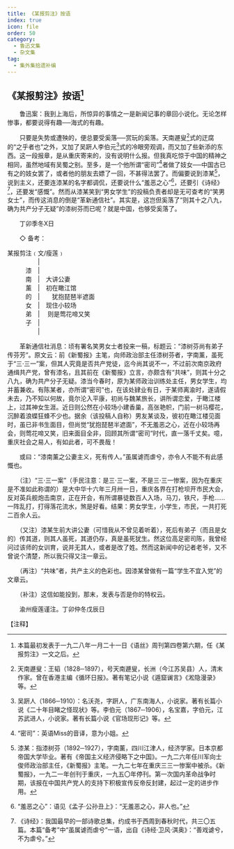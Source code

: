 ```yaml
---
title: 《某报剪注》按语
index: true
icon: file
order: 50
category:
  - 鲁迅文集
  - 杂文集
tag:  
  - 集外集拾遗补编
---
```


## 《某报剪注》按语[^①]

　　鲁迅案：我到上海后，所惊异的事情之一是新闻记事的章回小说化。无论怎样惨事，都要说得有趣──海式的有趣。

　　只要是失势或遭殃的，便总要受奚落──赏玩的奚落。天南遯叟[^②]式的迂腐的“之乎者也”之外，又加了吴趼人李伯元[^③]式的冷眼旁观调，而又加了些新添的东西。这一段报章，是从重庆寄来的，没有说明什么报。但我真吃惊于中国的精神之相同，虽然地域有吴蜀之别。至多，是一个他所谓“密司”[^④]者做了妓女──中国古已有之的妓女罢了，或者他的朋友去嫖了一回，不甚得法罢了。而偏要说到漆某[^⑤]，说到主义，还要连漆某的名字都调侃，还要说什么“羞恶之心”[^⑥]，还要引《诗经》[^⑦]，还要发“感慨”。然而从漆某笑到“男女学生”的投稿负责者却是无可查考的“笑男女士”，而传这消息的倒是“革新通信社”。其实是，这岂但奚落了“则其十之八九，确为共产分子无疑”的漆树芬而已呢？就是中国，也够受奚落了。

　　丁卯季冬X日

　　◇ 备考：

某报剪注﹙文/瘦莲﹚  
　　　　　|  
　　　漆　|  
　　　南　|　大讲公妻  
　　　薰　|　初在瞰江馆  
　　　的　|　　犹抱琵琶半遮面  
　　　女　|　现住小较场  
　　　弟　| 　则是莺花啼又笑  
　　　子　|  
　　　　　|  

　　革新通信社消息：顷有署名笑男女士者投来一稿，标题云：“漆树芬尚有弟子传芬芳”。原文云：前《新蜀报》主笔，向师政治部主任漆树芬者，字南薰，虽死于“三·三一”案，但其人究竟是否共产党徒，迄今尚其说不一，不过前次南京政府通缉共产党，曾有漆名，且其前在《新蜀报》立言，亦颇含有“共味”，则其十分之八九，确为共产分子无疑。漆当今春时，原为某师政治训练处主任，男女学生，均并蓄兼收。有陈某者，亦所谓“密司”也，在该处肄业有日，于某师离渝时，遂请假未去，乃不知以何故，竟尔沦入平康，初尚与魏某旅长，讲所谓恋爱，于瞰江楼上，过其神女生涯。近日则公然在小较场小建香巢，高张艳帜，门前一树马樱花，沉醉着浪蝶狂蜂不少也。据余（该投稿人自称）男友某谈及，彼初在瞰江楼见面时，虽已非书生面目，但尚觉“犹抱琵琶半遮面”，不无羞恶之心，近在小较场再会，则莺花啼又笑，旧来面目全非，回顾其所谓“密司”时代，直一落千丈矣。噫，重庆社会之易人，有如此者，可不畏哉！

　　或曰：“漆南薰之公妻主义，死有传人。”虽属谑而虐兮，亦令人不能不有此感慨也。

　　（注）“三·三一案”（手民注意：是三·三一案，不是三·三一惨案，因为在重庆是不准如此称谓的）是大中华十六年三月卅一日，重庆各界在打枪坝开市民大会，反对英兵舰炮击南京，正在开会，有所谓暴徒数百人入场，马刀，铁尺，手枪……一阵乱打，打得落花流水，煞是好看。结果：男女学生，小学生，市民，一共打死二百余人云。

　　（又注）漆某生前大讲公妻（可惜我从不曾见着听着），死后有弟子（而且是女的）传其道，则其人虽死，其道仍存，真是虽死犹生。然这位高足密司陈，我曾经问过该师的女训育，说并无其人，或者是改了姓。然而这新闻中的记者老爷，又不曾说个清楚，所以我只得又注一章云。

　　（再注）“共味”者，共产主义的色彩也。因漆某曾做有一篇“学生不宜入党”的文章云。

　　（补注）这信如能投到，那末，发表与否是你的特权云。

　　渝州瘦莲谨注。丁卯仲冬戊辰日

【注释】

[^①]:本篇最初发表于一九二八年一月二十一日《语丝》周刊第四卷第六期，任《某报剪注》一文之后。

[^②]:天南遯叟：王韬（1828─1897），号天南遯叟，长洲（今江苏吴县）人，清末作家。曾在香港主编《循环日报》。著有笔记小说《遁窟谰言》《淞隐漫录》等。

[^③]:吴趼人（1866─1910）：名沃尧，字趼人，广东南海人，小说家。著有长篇小说《二十年目睹之怪现状》等。李伯元（1867─1906），名宝嘉，字伯元，江苏武进人，小说家。著有长篇小说《官场现形记》等。

[^④]:“密司”：英语Miss的音译，意为小姐。

[^⑤]:漆某：指漆树芬（1892─1927），字南薰，四川江津人，经济学家。日本京都帝国大学毕业。著有《帝国主义经济侵略下之中国》。一九二六年任川军向士俊师政治部主任，《新蜀报》主笔。一九二七年在重庆三三一惨案中被杀。《新蜀报》，一九二一年创刊于重庆，一九五〇年停刊。第一次国内革命战争时期，该报在中国共产党人的支持下积极宣传反帝反封建，起过一定的进步作用。

[^⑥]:“羞恶之心”：语见《孟子·公孙丑上》：“无羞恶之心，非人也。”

[^⑦]:《诗经》：我国最早的一部诗歌总集，约成书于西周到春秋时代，共三〇五篇。本篇“备考”中“虽属谑而虐兮”一语，出自《诗经·卫风·淇奥》：“善戏谑兮，不为虐兮。”
